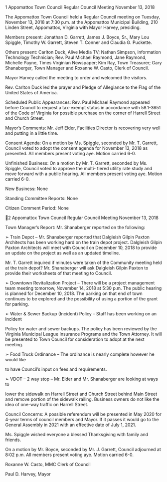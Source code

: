 1  Appomattox Town Council
Regular Council Meeting
November 13, 2018

The Appomattox Town Council held a Regular Council meeting on Tuesday, November 13,
2018 at 7:30 p.m. at the Appomattox Municipal Building, 210 Linden Street, Appomattox,
Virginia with Mayor Harvey, presiding.

Members present:  Jonathan D. Garrett, James J. Boyce, Sr., Mary Lou Spiggle, Timothy W.
Garrett, Steven T. Conner and Claudia G. Puckette.

Others present:  Carlton Duck, Alive Media TV; Nathan Simpson, Information Technology
Technician; Rev. Paul Michael Raymond, Jane Raymond, Michelle Payne, Times Virginian
Newspaper; Kim Ray, Town Treasurer; Gary Shanaberger, Town Manager and Roxanne W.
Casto, Clerk of Council.

Mayor Harvey called the meeting to order and welcomed the visitors.

Rev. Carlton Duck led the prayer and Pledge of Allegiance to the Flag of the United States of
America.

Scheduled Public Appearances:
Rev. Paul Michael Raymond appeared before Council to request a tax-exempt status in
accordance with 58.1-3651 of the Code of Virginia for possible purchase on the corner of Harrell
Street and Church Street.

Mayor’s Comments:
Mr. Jeff Elder, Facilities Director is recovering very well and putting in a little time.

Consent Agenda:
On a motion by Ms. Spiggle, seconded by Mr. T. Garrett, Council voted to adopt the consent
agenda for November 13, 2018 as presented.  All members present voting aye.  Motion carried
6-0.

Unfinished Business:
On a motion by Mr. T. Garrett, seconded by Ms. Spiggle, Council voted to approve the multi-
tiered utility rate study and move forward with a public hearing.  All members present voting
aye.  Motion carried 6-0.

New Business:
None

Standing Committee Reports:
None

Citizen Comment Period:
None

2  Appomattox Town Council
Regular Council Meeting
November 13, 2018

Town Manager’s Report:
Mr. Shanaberger reported on the following:

➢  Train Depot – Mr. Shanaberger reported that Dalgleish Gilpin Paxton Architects
has been working hard on the train depot project.  Dalgleish Gilpin Paxton
Architects will meet with Council on December 10, 2018 to provide an update on
the project as well as an updated timeline.

Mr. T. Garrett inquired if minutes were taken of the Community meeting held at
the train depot?  Mr. Shanaberger will ask Dalgleish Gilpin Paxton to provide
their worksheets of that meeting to Council.

➢  Downtown Revitalization Project – There will be a project management team
meeting tomorrow, November 14, 2018 at 5:30 p.m.  The public hearing is
planned for December 10, 2018.  The parking on that end of town continues to be
explored and the possibility of using a portion of the grant for parking.

➢  Water & Sewer Backup (Incident) Policy – Staff has been working on an Incident

Policy for water and sewer backups.  The policy has been reviewed by the
Virginia Municipal League Insurance Programs and the Town Attorney.  It will
be presented to Town Council for consideration to adopt at the next meeting.

➢  Food Truck Ordinance – The ordinance is nearly complete however he would like

to have Council’s input on fees and requirements.

➢  VDOT – 2 way stop – Mr. Elder and Mr. Shanaberger are looking at ways to

lower the sidewalk on Harrell Street and Church Street behind Main Street and
remove portion of the sidewalk railing.  Business owners do not like the idea of
one-way traffic on Harrell Street.

Council Concerns:
A possible referendum will be presented in May 2020 for 4-year terms of council members and
Mayor.  If it passes it would go to the General Assembly in 2021 with an effective date of July 1,
2021.

Ms. Spiggle wished everyone a blessed Thanksgiving with family and friends.

On a motion by Mr. Boyce, seconded by Mr. J. Garrett, Council adjourned at 8:02 p.m.  All
members present voting aye.  Motion carried 6-0.

Roxanne W. Casto, MMC
Clerk of Council

Paul D. Harvey, Mayor

